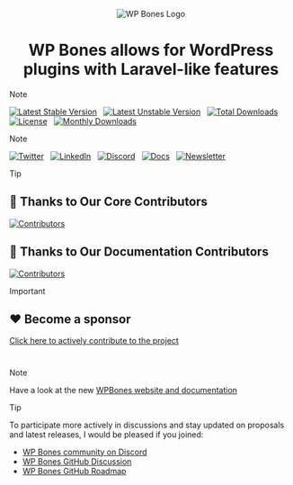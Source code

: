 <p align="center">
  <img src="https://github.com/wpbones/WPBones/assets/432181/13e0e825-9b0d-44c2-a77d-1baad88a1070" alt="WP Bones Logo" />
</p>

<div align="center">

  # WP Bones allows for WordPress plugins with Laravel-like features

</div>

> [!NOTE]
> [![Latest Stable Version](https://poser.pugx.org/wpbones/wpbones/v/stable?style=for-the-badge)](https://packagist.org/packages/wpbones/wpbones) &nbsp;
> [![Latest Unstable Version](https://poser.pugx.org/wpbones/wpbones/v/unstable?style=for-the-badge)](https://packagist.org/packages/wpbones/wpbones) &nbsp;
> [![Total Downloads](https://poser.pugx.org/wpbones/wpbones/downloads?style=for-the-badge)](https://packagist.org/packages/wpbones/wpbones) &nbsp;
> [![License](https://poser.pugx.org/wpbones/wpbones/license?style=for-the-badge)](https://packagist.org/packages/wpbones/wpbones) &nbsp;
> [![Monthly Downloads](https://poser.pugx.org/wpbones/wpbones/d/monthly?style=for-the-badge)](https://packagist.org/packages/wpbones/wpbones) &nbsp;

> [!NOTE]
> [![Twitter](https://img.shields.io/badge/Twitter-%231877F2.svg?style=for-the-badge&logo=x&logoColor=white)](https://twitter.com/wpbonesx) &nbsp;
> [![LinkedIn](https://img.shields.io/badge/Linkedin-%231877F2.svg?style=for-the-badge&logo=Linkedin&logoColor=white)](https://www.linkedin.com/company/wpbones/) &nbsp;
> [![Discord](https://img.shields.io/badge/Discord-%231877F2.svg?style=for-the-badge&logo=Discord&logoColor=white)](https://discord.com/invite/5bdVyycU8F) &nbsp;
> [![Docs](https://img.shields.io/badge/Docs-%231877F2.svg?style=for-the-badge&logo=readthedocs&logoColor=white)](https://wpbones.com) &nbsp;
> [![Newsletter](https://img.shields.io/badge/substack-%231877F2.svg?style=for-the-badge&logo=substack&logoColor=white)](https://wpbones.substack.com/) &nbsp;




> [!TIP]
> ## 🙏 Thanks to Our Core Contributors
> [![Contributors](https://contrib.rocks/image?repo=wpbones/wpbones)](https://github.com/wpbones/wpbones/graphs/contributors)
> 
> ## 🙏 Thanks to Our Documentation Contributors
> [![Contributors](https://contrib.rocks/image?repo=wpbones/website-docs)](https://github.com/wpbones/website-docs/graphs/contributors)


> [!IMPORTANT]
> ## ❤️ Become a sponsor
> [Click here to actively contribute to the project](https://github.com/sponsors/wpbones)

#

> [!NOTE]
> Have a look at the new [WPBones website and documentation](https://wpbones.com)

> [!TIP]
> To participate more actively in discussions and stay updated on proposals and latest releases, I would be pleased if you joined:
> 
>  - [WP Bones community on Discord](https://discord.gg/5bdVyycU8F)
>  - [WP Bones GitHub Discussion](https://github.com/wpbones/WPBones/discussions)
>  - [WP Bones GitHub Roadmap](https://github.com/orgs/wpbones/projects/4)
